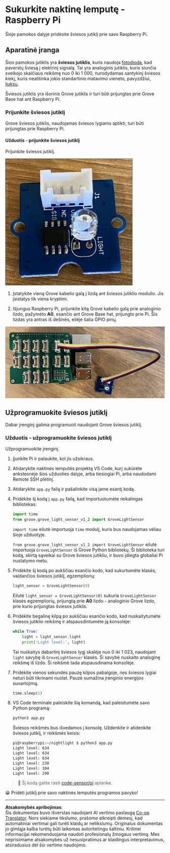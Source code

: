 <!--
CO_OP_TRANSLATOR_METADATA:
{
  "original_hash": "ea733bd0cdf2479e082373f765a08678",
  "translation_date": "2025-08-28T20:09:00+00:00",
  "source_file": "1-getting-started/lessons/3-sensors-and-actuators/pi-sensor.md",
  "language_code": "lt"
}
-->
# Sukurkite naktinę lemputę - Raspberry Pi

Šioje pamokos dalyje pridėsite šviesos jutiklį prie savo Raspberry Pi.

## Aparatinė įranga

Šios pamokos jutiklis yra **šviesos jutiklis**, kuris naudoja [fotodiodą](https://wikipedia.org/wiki/Photodiode), kad paverstų šviesą į elektrinį signalą. Tai yra analoginis jutiklis, kuris siunčia sveikojo skaičiaus reikšmę nuo 0 iki 1 000, nurodydamas santykinį šviesos kiekį, kuris neatitinka jokio standartinio matavimo vieneto, pavyzdžiui, [liuksų](https://wikipedia.org/wiki/Lux).

Šviesos jutiklis yra išorinis Grove jutiklis ir turi būti prijungtas prie Grove Base hat ant Raspberry Pi.

### Prijunkite šviesos jutiklį

Grove šviesos jutiklis, naudojamas šviesos lygiams aptikti, turi būti prijungtas prie Raspberry Pi.

#### Užduotis - prijunkite šviesos jutiklį

Prijunkite šviesos jutiklį.

![Grove šviesos jutiklis](../../../../../translated_images/grove-light-sensor.b8127b7c434e632d6bcdb57587a14e9ef69a268a22df95d08628f62b8fa5505c.lt.png)

1. Įstatykite vieną Grove kabelio galą į lizdą ant šviesos jutiklio modulio. Jis įsistatys tik viena kryptimi.

1. Išjungus Raspberry Pi, prijunkite kitą Grove kabelio galą prie analoginio lizdo, pažymėto **A0**, esančio ant Grove Base hat, prijungto prie Pi. Šis lizdas yra antras iš dešinės, eilėje šalia GPIO pinų.

![Grove šviesos jutiklis prijungtas prie A0 lizdo](../../../../../translated_images/pi-light-sensor.66cc1e31fa48cd7d5f23400d4b2119aa41508275cb7c778053a7923b4e972d7e.lt.png)

## Užprogramuokite šviesos jutiklį

Dabar įrenginį galima programuoti naudojant Grove šviesos jutiklį.

### Užduotis - užprogramuokite šviesos jutiklį

Užprogramuokite įrenginį.

1. Įjunkite Pi ir palaukite, kol jis užsikraus.

1. Atidarykite naktinės lemputės projektą VS Code, kurį sukūrėte ankstesnėje šios užduoties dalyje, arba tiesiogiai Pi, arba naudodami Remote SSH plėtinį.

1. Atidarykite `app.py` failą ir pašalinkite visą jame esantį kodą.

1. Pridėkite šį kodą į `app.py` failą, kad importuotumėte reikalingas bibliotekas:

    ```python
    import time
    from grove.grove_light_sensor_v1_2 import GroveLightSensor
    ```

    `import time` eilutė importuoja `time` modulį, kuris bus naudojamas vėliau šioje užduotyje.

    `from grove.grove_light_sensor_v1_2 import GroveLightSensor` eilutė importuoja `GroveLightSensor` iš Grove Python bibliotekų. Ši biblioteka turi kodą, skirtą sąveikai su Grove šviesos jutikliu, ir buvo įdiegta globaliai Pi nustatymo metu.

1. Pridėkite šį kodą po aukščiau esančio kodo, kad sukurtumėte klasės, valdančios šviesos jutiklį, egzempliorių:

    ```python
    light_sensor = GroveLightSensor(0)
    ```

    Eilutė `light_sensor = GroveLightSensor(0)` sukuria `GroveLightSensor` klasės egzempliorių, prijungtą prie **A0** lizdo - analoginio Grove lizdo, prie kurio prijungtas šviesos jutiklis.

1. Pridėkite begalinę kilpą po aukščiau esančio kodo, kad nuskaitytumėte šviesos jutiklio reikšmę ir atspausdintumėte ją konsolėje:

    ```python
    while True:
        light = light_sensor.light
        print('Light level:', light)
    ```

    Tai nuskaitys dabartinį šviesos lygį skalėje nuo 0 iki 1 023, naudojant `light` savybę iš `GroveLightSensor` klasės. Ši savybė nuskaito analoginę reikšmę iš lizdo. Ši reikšmė tada atspausdinama konsolėje.

1. Pridėkite vienos sekundės pauzę kilpos pabaigoje, nes šviesos lygiai neturi būti tikrinami nuolat. Pauzė sumažina įrenginio energijos suvartojimą.

    ```python
    time.sleep(1)
    ```

1. VS Code terminale paleiskite šią komandą, kad paleistumėte savo Python programą:

    ```sh
    python3 app.py
    ```

    Šviesos reikšmės bus išvedamos į konsolę. Uždenkite ir atidenkite šviesos jutiklį, ir reikšmės keisis:

    ```output
    pi@raspberrypi:~/nightlight $ python3 app.py 
    Light level: 634
    Light level: 634
    Light level: 634
    Light level: 230
    Light level: 104
    Light level: 290
    ```

> 💁 Šį kodą galite rasti [code-sensor/pi](../../../../../1-getting-started/lessons/3-sensors-and-actuators/code-sensor/pi) aplanke.

😀 Pridėti jutiklį prie savo naktinės lemputės programos pavyko!

---

**Atsakomybės apribojimas**:  
Šis dokumentas buvo išverstas naudojant AI vertimo paslaugą [Co-op Translator](https://github.com/Azure/co-op-translator). Nors siekiame tikslumo, prašome atkreipti dėmesį, kad automatiniai vertimai gali turėti klaidų ar netikslumų. Originalus dokumentas jo gimtąja kalba turėtų būti laikomas autoritetingu šaltiniu. Kritinei informacijai rekomenduojama naudoti profesionalų žmogaus vertimą. Mes neprisiimame atsakomybės už nesusipratimus ar klaidingus interpretavimus, atsiradusius dėl šio vertimo naudojimo.
